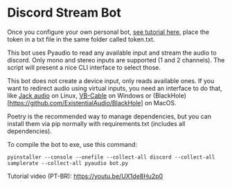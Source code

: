 # Discord Stream Bot

Once you configure your own personal bot, [see tutorial here](https://discordpy.readthedocs.io/en/stable/discord.html), place the token in a txt file in the same folder called token.txt.

This bot uses Pyaudio to read any available input and stream the audio to discord. Only mono and stereo inputs are supported (1 and 2 channels). The script will present a nice CLI interface to select those.

This bot does not create a device input, only reads available ones. If you want to redirect audio using virtual inputs, you need an interface to do that, like [Jack audio](https://jackaudio.org/) on Linux, [VB-Cable](https://vb-audio.com/Cable/) on Windows or (BlackHole)[https://github.com/ExistentialAudio/BlackHole] on MacOS.

Poetry is the recommended way to manage dependencies, but you can install them via pip normally with requirements.txt (includes all dependencies).

To compile the bot to exe, use this command:

```
pyinstaller --console --onefile --collect-all discord --collect-all samplerate --collect-all pyaudio bot.py
```

Tutorial video (PT-BR): https://youtu.be/UX1de8Hu2p0
